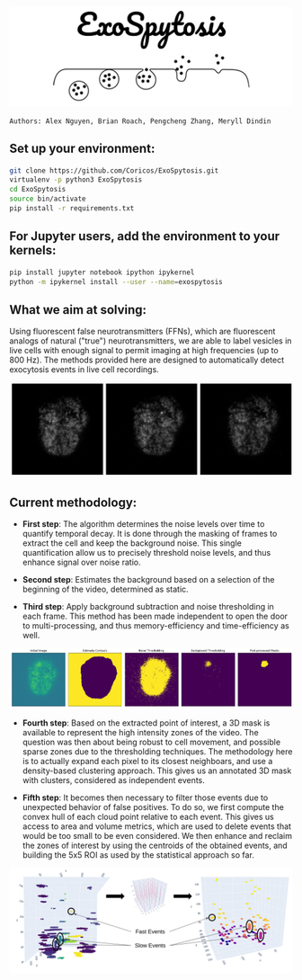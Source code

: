 ![LOGO](./assets/exospytosis-logo.png)

`Authors: Alex Nguyen, Brian Roach, Pengcheng Zhang, Meryll Dindin`

## Set up your environment:

```bash
git clone https://github.com/Coricos/ExoSpytosis.git
virtualenv -p python3 ExoSpytosis
cd ExoSpytosis
source bin/activate
pip install -r requirements.txt
```

## For Jupyter users, add the environment to your kernels:

```bash
pip install jupyter notebook ipython ipykernel
python -m ipykernel install --user --name=exospytosis
```

## What we aim at solving:

Using fluorescent false neurotransmitters (FFNs), which are fluorescent analogs of natural ("true") neurotransmitters, we are able to label vesicles in live cells with enough signal to permit imaging at high frequencies (up to 800 Hz). The methods provided here are designed to automatically detect exocytosis events in live cell recordings.

![LOGO](./assets/event-spotting.png)

## Current methodology:

* **First step**: The algorithm determines the noise levels over time to quantify temporal decay. It is done through the masking of frames to extract the cell and keep the background noise. This single quantification allow us to precisely threshold noise levels, and thus enhance signal over noise ratio.

* **Second step**: Estimates the background based on a selection of the beginning of the video, determined as static.

* **Third step**: Apply background subtraction and noise thresholding in each frame. This method has been made independent to open the door to multi-processing, and thus memory-efficiency and time-efficiency as well.

![LOGO](./assets/image-processing.png)

* **Fourth step**: Based on the extracted point of interest, a 3D mask is available to represent the high intensity zones of the video. The question was then about being robust to cell movement, and possible sparse zones due to the thresholding techniques. The methodology here is to actually expand each pixel to its closest neighboars, and use a density-based clustering approach. This gives us an annotated 3D mask with clusters, considered as independent events.

* **Fifth step**: It becomes then necessary to filter those events due to unexpected behavior of false positives. To do so, we first compute the convex hull of each cloud point relative to each event. This gives us access to area and volume metrics, which are used to delete events that would be too small to be even considered. We then enhance and reclaim the zones of interest by using the centroids of the obtained events, and building the 5x5 ROI as used by the statistical approach so far.

![LOGO](./assets/events-reconstruction.png)